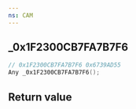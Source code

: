 ```yaml
---
ns: CAM
---
```

## _0x1F2300CB7FA7B7F6

```c
// 0x1F2300CB7FA7B7F6 0x6739AD55
Any _0x1F2300CB7FA7B7F6();
```


## Return value
